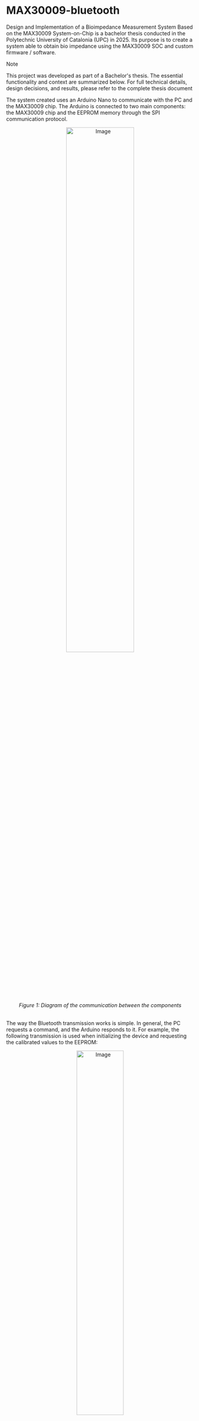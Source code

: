 # MAX30009-bluetooth
Design and Implementation of a Bioimpedance Measurement System Based on the MAX30009 System-on-Chip is a bachelor thesis conducted in the Polytechnic University of Catalonia (UPC) in 2025. Its purpose is to create a system able to obtain bio impedance using the MAX30009 SOC and custom firmware / software. 

> [!NOTE]
> This project was developed as part of a Bachelor's thesis. The essential functionality and context are summarized below. For full technical details, design decisions, and results, please refer to the complete thesis document


The system created uses an Arduino Nano to communicate with the PC and the MAX30009 chip. The Arduino is connected to two main components: the MAX30009 chip and the EEPROM memory through the SPI communication protocol.
<div align="center">
    <img width="60%" alt="Image" src="https://github.com/user-attachments/assets/2c1f3968-c883-4ab7-a9c3-75bc40b1880c">
  <br/>
  <i>Figure 1: Diagram of the communication between the components</i>
</div>
<br />

The way the Bluetooth transmission works is simple. In general, the PC requests a command, and the Arduino responds to it. For example, the following transmission is used when initializing the device and requesting the calibrated values to the EEPROM: 
<div align="center">
    <img width="50%" alt="Image" src="https://github.com/user-attachments/assets/fa4192a9-b043-4832-81fe-eba3366e6162">
  <br/>
  <i>Figure 2: Diagram of the connections between the Arduino and the chip</i>
</div>
<br />


The schematic of the system is provided below: 
<div align="center">
    <img width="50%" alt="Image" src="https://github.com/user-attachments/assets/c96eac28-1345-4796-b76a-7d7069b13acd">
  <br/>
  <i>Figure 3: Schematic of the system</i>
</div>
<br />

# Web Application
Since this project is being developed in Spain, the language chosen for the interface is Spanish. However, to make it more intuitive and reduce language barriers, the interface presents various pictograms and icons that help the user throughout the whole process. The JavaScript code was developed entirely from scratch, while CSS and HTML were created using bootstrap studio, a template generator. This tool significantly accelerates the design process, allowing to focus more on the functional part rather than its aesthetics.

The user interface guides the user throughout all the process. When the device is first powered on, a message will indicate that the calibration values were not found. 

<div align="center">
    <img width="50%" alt="Image" src="https://github.com/user-attachments/assets/d3594256-abcb-4321-acab-d95579ff4d37">
  <br/>
  <i>Figure 4: User interface when establishing connection with a non calibrated device</i>
</div>
<br />
The user can then click on the calibrate button and input the desired parameters such as the calibration resistance used, the desired frequencies and the input mode. 
<div align="center">
    <img width="30%" alt="Image" src="https://github.com/user-attachments/assets/7c6147e6-85b4-43d9-824b-76dfa431eaae">
  <br/>
  <i>Figure 5: Calibration menu</i>
</div>
<br />

More specifically, it can indicate the calibration resistance value and request up to 127 frequencies. These frequencies will be same one used to measure the impedance. 
Upon completion, a success message appears in the calibration menu. 
 <div align="center">
    <img width="30%" alt="Image" src="https://github.com/user-attachments/assets/db8f04cf-fd5a-412f-a108-283b2a68c311">
  <br/>
  <i>Figure 6: Success message upon calibration completion</i>
</div>
<br />

This alert also allows to save the calibration values into a json file. In this way, the specific values of the calibration parameters can be obtained. 
Once the calibration has been successfully completed, the values can be obtained: 

<div align="center">
    <img width="100%" alt="Image" src="https://github.com/user-attachments/assets/eea0c113-9a7f-4040-81e3-0f7cf0c41fdd">
  <br/>
  <i>Figure 7: Graph showing the impedance magnitude and phase obtained through the user interface, generated using chartjs</i>
</div>
<br />

The values are shown in a responsive graph, generated with the use of the library chartjs. It allows to simply observe the tendency, and read the value when hovering with the mouse. In this project, the graph is represented in linear scale, but could be changed to logarithmic in future versions.
Each frequency is computed using an average of 32 samples. This value can be changed in the Arduino code. The webpage receives the averaged value, processes the calibrated value and then represents in on a graph.
The values can also be saved in CSV or Excel files by clicking on the Download button and selecting the file format.

<div align="center">
    <img width="30%" alt="Image" src="https://github.com/user-attachments/assets/0758accd-feeb-4bf5-80a0-fdc0899cbc12">
  <br/>
  <i>Figure 8: Downloading the values</i>
</div>
<br />

The file can then be inspected using third party tools (excel, matlab...)

<div align="center">
    <img width="40%" alt="Image" src="https://github.com/user-attachments/assets/57379abe-2601-4c94-be43-199e652c0af5">
  <br/>
  <i>Figure 10: Opening the values downloaded through the user interface with Excel</i>
</div>
<br /> 

The user interface is also capable of detecting errors happening on the Arduino. For example, if the MAX30009 chip is not connected, the page displays the following error message: 

<div align="center">
    <img width="70%" alt="Image" src="https://github.com/user-attachments/assets/dea2a04e-2156-4093-907b-34d410efcc3b">
  <br/>
  <i>Figure 11: Error message displayed on the user interface</i>
</div>
<br />
As the system’s capabilities continue to expand, managing all potential failures and displaying specific error messages in the user interface becomes increasingly challenging. To maintain a simple user interface, only common errors and failures are presented. For more complex errors, such as the chip failing to respond during power-up, or the transmission of an invalid sequence, generic error messages are displayed. Details of these errors can be obtained through the Arduino console. 
The user interface is designed to be simple and require few configuration. However, when unexpected errors happen, additional configuration options may be necessary. For this reason, a “debug mode” is available within the interface, allowing user to customize more parameters. 

# Frequency Calculator
The frequency needs to be decomposed into a series of 5 registers. This process is automatic in the calibration pannel, however a special webpage has been introduced to manually check which parameters are returned for each frequency. It uses the same function to decompose the frequency as the calibration pannel. This page can be found at frequency.html, and its live version at https://mahelbdlm.github.io/MAX30009-bluetooth/frequency.html

# Demo Video
https://github.com/user-attachments/assets/271bb9e3-cba0-4645-9aed-a14933d25813

# Web Application
The web application was designed using Bootstrap Studio. This allows to use a template css file and quickly generate html code. Javascript however, must be started from scratch. 
You can find in the boostrap studio folder the .bsdesign file. 
Note that Boostrap Studio is a licensed application. Alternatively, the exported HTML and JS files can be found under the /web folder.

# Licences
This code uses several dependencies: 
* Bootstrap, Licensed under MIT (https://github.com/twbs/bootstrap/blob/main/LICENSE)
* Google Fonts
* Fontawesome free (Icons: CC BY 4.0, Fonts: SIL OFL 1.1, Code: MIT License)
* Chart.js, Released under the MIT License
* FileSaver.js, By Eli Grey, Licensed under MIT (https://github.com/eligrey/FileSaver.js/blob/master/LICENSE.md)

This project is part of a bachelor thesis, which per per university policy is licenced under Creative Commons Attribution-NonCommercial-ShareAlike 4.0 International (https://creativecommons.org/licenses/by-nc-sa/4.0/). All dependencies used keep their original license, some of them were uploaded in case a CDN stopped working.
